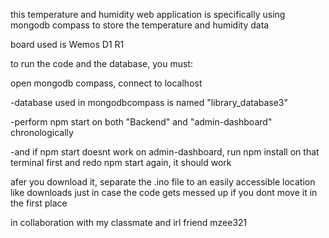 this temperature and humidity web application is specifically using mongodb compass to store the temperature and humidity data

board used is Wemos D1 R1


to run the code and the database, you must:

open mongodb compass, connect to localhost

-database used in mongodbcompass is named "library_database3"

-perform npm start on both "Backend" and "admin-dashboard"  chronologically

-and if npm start doesnt work on admin-dashboard, run npm install on that terminal first and redo npm start again, it should work
  
afer you download it, separate the .ino file to an easily accessible location like downloads just in case the code gets messed up if you dont move it in the first place


in collaboration with my classmate and irl friend mzee321
